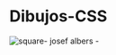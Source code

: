 # Dibujos-CSS
![square- josef albers -](https://user-images.githubusercontent.com/75874629/109595091-9d05a800-7af2-11eb-9632-a7f304a1cd6d.png)
